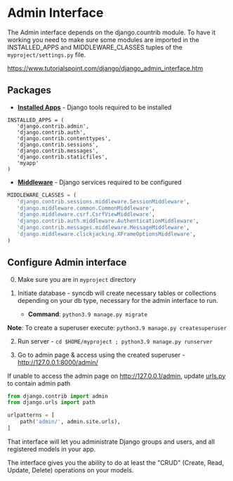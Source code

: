 # Admin Interface

The Admin interface depends on the django.countrib module. To have it working you need to make sure some modules are 
imported in the INSTALLED_APPS and MIDDLEWARE_CLASSES tuples of the `myproject/settings.py` file.

https://www.tutorialspoint.com/django/django_admin_interface.htm

## Packages
* **[Installed Apps](myproject/myproject/settings.py#L33)** - Django tools required to be installed  
```python3
INSTALLED_APPS = (
   'django.contrib.admin',
   'django.contrib.auth',
   'django.contrib.contenttypes',
   'django.contrib.sessions',
   'django.contrib.messages',
   'django.contrib.staticfiles',
   'myapp'
)
```

* **[Middleware](myproject/myproject/settings.py#L33)** - Django services required to be configured
```python
MIDDLEWARE_CLASSES = (
   'django.contrib.sessions.middleware.SessionMiddleware',
   'django.middleware.common.CommonMiddleware',
   'django.middleware.csrf.CsrfViewMiddleware',
   'django.contrib.auth.middleware.AuthenticationMiddleware',
   'django.contrib.messages.middleware.MessageMiddleware',
   'django.middleware.clickjacking.XFrameOptionsMiddleware',
)
```

## Configure Admin interface 

0. Make sure you are in `myproject` directory


1. Initiate database - syncdb will create necessary tables or collections depending on your db type, necessary for the admin interface to run.
   * **Command**: `python3.9 manage.py migrate` 
   
**Note**: To create a superuser execute: `python3.9 manage.py createsuperuser`

2. Run server - `cd $HOME/myproject ; python3.9 manage.py runserver`


3. Go to admin page & access using the created superuser - http://127.0.0.1:8000/admin/  

If unable to access the admin page on http://127.0.0.1/admin, update [urls.py](mysite/mysiste/urls.py) to contain admin path
```python
from django.contrib import admin
from django.urls import path

urlpatterns = [
    path('admin/', admin.site.urls),
]
```

That interface will let you administrate Django groups and users, and all registered models in your app.

The interface gives you the ability to do at least the "CRUD" (Create, Read, Update, Delete) operations on your models.

